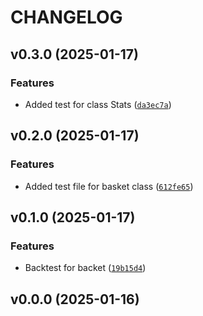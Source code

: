 # CHANGELOG


## v0.3.0 (2025-01-17)

### Features

- Added test for class Stats
  ([`da3ec7a`](https://github.com/caro-li-ne/final_package_203/commit/da3ec7a82f9fb4274e2992474e126bc7af6ccbfb))


## v0.2.0 (2025-01-17)

### Features

- Added test file for basket class
  ([`612fe65`](https://github.com/caro-li-ne/final_package_203/commit/612fe658b3badb04ce364889363e9d395b3d7cf0))


## v0.1.0 (2025-01-17)

### Features

- Backtest for backet
  ([`19b15d4`](https://github.com/caro-li-ne/final_package_203/commit/19b15d4f7fae4e08589060c615d643870898be74))


## v0.0.0 (2025-01-16)
